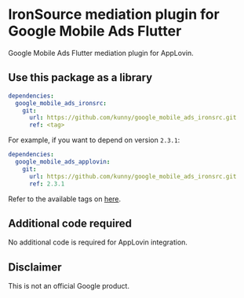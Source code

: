 # IronSource mediation plugin for Google Mobile Ads Flutter

Google Mobile Ads Flutter mediation plugin for AppLovin.

## Use this package as a library

```yaml
dependencies:
  google_mobile_ads_ironsrc:
    git:
      url: https://github.com/kunny/google_mobile_ads_ironsrc.git
      ref: <tag>
```

For example, if you want to depend on version `2.3.1`:

```yaml
dependencies:
  google_mobile_ads_applovin:
    git:
      url: https://github.com/kunny/google_mobile_ads_ironsrc.git
      ref: 2.3.1
```

Refer to the available tags on [here](https://github.com/kunny/google_mobile_ads_ironsrc/tags).

## Additional code required

No additional code is required for AppLovin integration.

## Disclaimer

This is not an official Google product.
